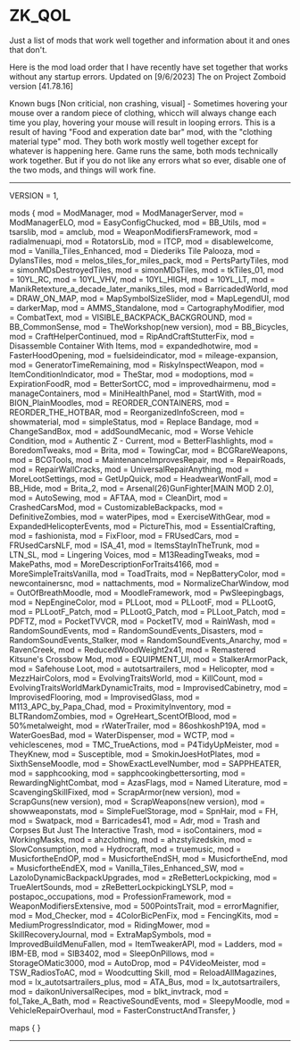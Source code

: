# ZK_QOL
Just a list of mods that work well together and information about it and ones that don't. 


Here is the mod load order that I have recently have set together that works without any startup errors. Updated on [9/6/2023] 
The on Project Zomboid version [41.78.16]

Known bugs [Non criticial, non crashing, visual] - Sometimes hovering your mouse over a random piece of clothing, whicch will always change each time you play, hovering your mouse will result in looping errors. This is a result of having "Food and experation date bar" mod, with the "clothing material type" mod. They both work mostly well together except for whatever is happening here. Game runs the same, both mods technically work together. But if you do not like any errors what so ever, disable one of the two mods, and things will work fine. 

____________________________________
VERSION = 1,

mods
{
	mod = ModManager,
	mod = ModManagerServer,
	mod = ModManagerELO,
	mod = EasyConfigChucked,
	mod = BB_Utils,
	mod = tsarslib,
	mod = amclub,
	mod = WeaponModifiersFramework,
	mod = radialmenuapi,
	mod = RotatorsLib,
	mod = ITCP,
	mod = disablewelcome,
	mod = Vanilla_Tiles_Enhanced,
	mod = Diederiks Tile Palooza,
	mod = DylansTiles,
	mod = melos_tiles_for_miles_pack,
	mod = PertsPartyTiles,
	mod = simonMDsDestroyedTiles,
	mod = simonMDsTiles,
	mod = tkTiles_01,
	mod = 10YL_RC,
	mod = 10YL_VHV,
	mod = 10YL_HIGH,
	mod = 10YL_LT,
	mod = ManikRetexture_a_decade_later_maniks_tiles,
	mod = BarricadedWorld,
	mod = DRAW_ON_MAP,
	mod = MapSymbolSizeSlider,
	mod = MapLegendUI,
	mod = darkerMap,
	mod = AMMS_Standalone,
	mod = CartographyModifier,
	mod = CombatText,
	mod = VISIBLE_BACKPACK_BACKGROUND,
	mod = BB_CommonSense,
	mod = TheWorkshop(new version),
	mod = BB_Bicycles,
	mod = CraftHelperContinued,
	mod = RipAndCraftStutterFix,
	mod = Disassemble Container With Items,
	mod = expandedhotwire,
	mod = FasterHoodOpening,
	mod = fuelsideindicator,
	mod = mileage-expansion,
	mod = GeneratorTimeRemaining,
	mod = RiskyInspectWeapon,
	mod = ItemConditionIndicator,
	mod = TheStar,
	mod = modoptions,
	mod = ExpirationFoodR,
	mod = BetterSortCC,
	mod = improvedhairmenu,
	mod = manageContainers,
	mod = MiniHealthPanel,
	mod = StartWith,
	mod = BION_PlainMoodles,
	mod = REORDER_CONTAINERS,
	mod = REORDER_THE_HOTBAR,
	mod = ReorganizedInfoScreen,
	mod = showmaterial,
	mod = simpleStatus,
	mod = Replace Bandage,
	mod = ChangeSandBox,
	mod = addSoundMecanic,
	mod = Worse Vehicle Condition,
	mod = Authentic Z - Current,
	mod = BetterFlashlights,
	mod = BoredomTweaks,
	mod = Brita,
	mod = TowingCar,
	mod = BCGRareWeapons,
	mod = BCGTools,
	mod = MaintenanceImprovesRepair,
	mod = RepairRoads,
	mod = RepairWallCracks,
	mod = UniversalRepairAnything,
	mod = MoreLootSettings,
	mod = GetUpQuick,
	mod = HeadwearWontFall,
	mod = BB_Hide,
	mod = Brita_2,
	mod = Arsenal(26)GunFighter[MAIN MOD 2.0],
	mod = AutoSewing,
	mod = AFTAA,
	mod = CleanDirt,
	mod = CrashedCarsMod,
	mod = CustomizableBackpacks,
	mod = DefinitiveZombies,
	mod = waterPipes,
	mod = ExerciseWithGear,
	mod = ExpandedHelicopterEvents,
	mod = PictureThis,
	mod = EssentialCrafting,
	mod = fashionista,
	mod = FixFloor,
	mod = FRUsedCars,
	mod = FRUsedCarsNLF,
	mod = ISA_41,
	mod = ItemsStayInTheTrunk,
	mod = LTN_SL,
	mod = Lingering Voices,
	mod = M13ReadingTweaks,
	mod = MakePaths,
	mod = MoreDescriptionForTraits4166,
	mod = MoreSimpleTraitsVanilla,
	mod = ToadTraits,
	mod = NepBatteryColor,
	mod = newcontainersnc,
	mod = nattachments,
	mod = NormalizeCharWindow,
	mod = OutOfBreathMoodle,
	mod = MoodleFramework,
	mod = PwSleepingbags,
	mod = NepEngineColor,
	mod = PLLoot,
	mod = PLLootF,
	mod = PLLootG,
	mod = PLLootF_Patch,
	mod = PLLootG_Patch,
	mod = PLLoot_Patch,
	mod = PDFTZ,
	mod = PocketTVVCR,
	mod = PocketTV,
	mod = RainWash,
	mod = RandomSoundEvents,
	mod = RandomSoundEvents_Disasters,
	mod = RandomSoundEvents_Stalker,
	mod = RandomSoundEvents_Anarchy,
	mod = RavenCreek,
	mod = ReducedWoodWeight2x41,
	mod = Remastered Kitsune's Crossbow Mod,
	mod = EQUIPMENT_UI,
	mod = StalkerArmorPack,
	mod = Safehouse Loot,
	mod = autotsartrailers,
	mod = Helicopter,
	mod = MezzHairColors,
	mod = EvolvingTraitsWorld,
	mod = KillCount,
	mod = EvolvingTraitsWorldMarkDynamicTraits,
	mod = ImprovisedCabinetry,
	mod = ImprovisedFlooring,
	mod = ImprovisedGlass,
	mod = M113_APC_by_Papa_Chad,
	mod = ProximityInventory,
	mod = BLTRandomZombies,
	mod = OgreHeart_ScentOfBlood,
	mod = 50%metalweight,
	mod = rWaterTrailer,
	mod = 86oshkoshP19A,
	mod = WaterGoesBad,
	mod = WaterDispenser,
	mod = WCTP,
	mod = vehiclescenes,
	mod = TMC_TrueActions,
	mod = P4TidyUpMeister,
	mod = TheyKnew,
	mod = Susceptible,
	mod = SmokinJoesHotPlates,
	mod = SixthSenseMoodle,
	mod = ShowExactLevelNumber,
	mod = SAPPHEATER,
	mod = sapphcooking,
	mod = sapphcookingbettersorting,
	mod = RewardingNightCombat,
	mod = AzasFlags,
	mod = Named Literature,
	mod = ScavengingSkillFixed,
	mod = ScrapArmor(new version),
	mod = ScrapGuns(new version),
	mod = ScrapWeapons(new version),
	mod = showweaponstats,
	mod = SimpleFuelStorage,
	mod = SpnHair,
	mod = FH,
	mod = Swatpack,
	mod = Barricades41,
	mod = Adr,
	mod = Trash and Corpses But Just The Interactive Trash,
	mod = isoContainers,
	mod = WorkingMasks,
	mod = ahzclothing,
	mod = ahzstylizedskin,
	mod = SlowConsumption,
	mod = Hydrocraft,
	mod = truemusic,
	mod = MusicfortheEndOP,
	mod = MusicfortheEndSH,
	mod = MusicfortheEnd,
	mod = MusicfortheEndEX,
	mod = Vanilla_Tiles_Enhanced_SW,
	mod = LazoloDynamicBackpackUpgrades,
	mod = zReBetterLockpicking,
	mod = TrueAlertSounds,
	mod = zReBetterLockpickingLYSLP,
	mod = postapoc_occupations,
	mod = ProfessionFramework,
	mod = WeaponModifiersExtensive,
	mod = 500PointsTrait,
	mod = errorMagnifier,
	mod = Mod_Checker,
	mod = 4ColorBicPenFix,
	mod = FencingKits,
	mod = MediumProgressIndicator,
	mod = RidingMower,
	mod = SkillRecoveryJournal,
	mod = ExtraMapSymbols,
	mod = ImprovedBuildMenuFallen,
	mod = ItemTweakerAPI,
	mod = Ladders,
	mod = IBM-EB,
	mod = SIB3402,
	mod = SleepOnPillows,
	mod = StorageOMatic3000,
	mod = AutoDrop,
	mod = P4VideoMeister,
	mod = TSW_RadiosToAC,
	mod = Woodcutting Skill,
	mod = ReloadAllMagazines,
	mod = lx_autotsartrailers_plus,
	mod = ATA_Bus,
	mod = lx_autotsartrailers,
	mod = daikonUniversalRecipes,
	mod = blkt_invtrack,
	mod = fol_Take_A_Bath,
	mod = ReactiveSoundEvents,
	mod = SleepyMoodle,
	mod = VehicleRepairOverhaul,
	mod = FasterConstructAndTransfer,
}

maps
{
}
________________________________________________
